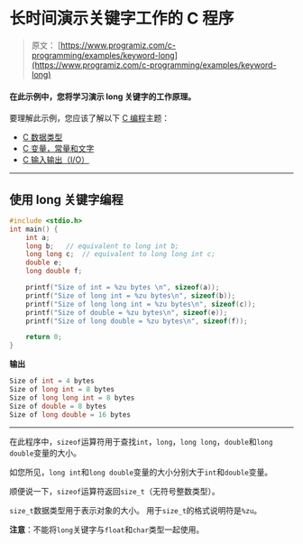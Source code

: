 # 长时间演示关键字工作的 C 程序

> 原文： [https://www.programiz.com/c-programming/examples/keyword-long](https://www.programiz.com/c-programming/examples/keyword-long)

#### 在此示例中，您将学习演示 long 关键字的工作原理。

要理解此示例，您应该了解以下 [C 编程](/c-programming "C tutorial")主题：

*   [C 数据类型](/c-programming/c-data-types)
*   [C 变量，常量和文字](/c-programming/c-variables-constants)
*   [C 输入输出（I/O）](/c-programming/c-input-output)

* * *

## 使用 long 关键字编程

```c
#include <stdio.h>
int main() {
    int a;
    long b;   // equivalent to long int b;
    long long c;  // equivalent to long long int c;
    double e;
    long double f;

    printf("Size of int = %zu bytes \n", sizeof(a));
    printf("Size of long int = %zu bytes\n", sizeof(b));
    printf("Size of long long int = %zu bytes\n", sizeof(c));
    printf("Size of double = %zu bytes\n", sizeof(e));
    printf("Size of long double = %zu bytes\n", sizeof(f));

    return 0;
} 
```

**输出**

```c
Size of int = 4 bytes 
Size of long int = 8 bytes
Size of long long int = 8 bytes
Size of double = 8 bytes
Size of long double = 16 bytes 
```

* * *

在此程序中，`sizeof`运算符用于查找`int`，`long`，`long long`，`double`和`long double`变量的大小。

如您所见，`long int`和`long double`变量的大小分别大于`int`和`double`变量。

顺便说一下，`sizeof`运算符返回`size_t`（无符号整数类型）。

`size_t`数据类型用于表示对象的大小。 用于`size_t`的格式说明符是`%zu`。

**注意**：不能将`long`关键字与`float`和`char`类型一起使用。